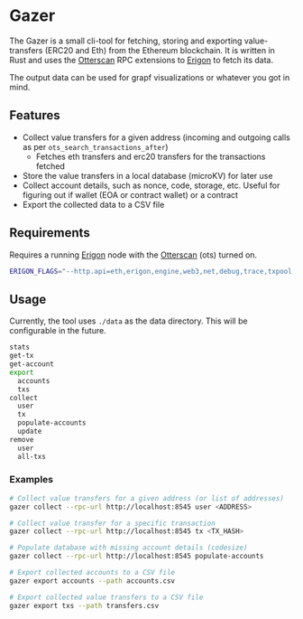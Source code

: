 # Gazer

The Gazer is a small cli-tool for fetching, storing and exporting value-transfers (ERC20 and Eth) from the Ethereum blockchain. 
It is written in Rust and uses the [Otterscan](https://github.com/wmitsuda/otterscan) RPC extensions to [Erigon](https://github.com/ledgerwatch/erigon) to fetch its data. 

The output data can be used for grapf visualizations or whatever you got in mind.

## Features
- Collect value transfers for a given address (incoming and outgoing calls as per `ots_search_transactions_after`)
  - Fetches eth transfers and erc20 transfers for the transactions fetched
- Store the value transfers in a local database (microKV) for later use
- Collect account details, such as nonce, code, storage, etc. Useful for figuring out if wallet (EOA or contract wallet) or a contract
- Export the collected data to a CSV file

## Requirements
Requires a running [Erigon](https://github.com/ledgerwatch/erigon) node with the [Otterscan](https://github.com/wmitsuda/otterscan) (ots) turned on.
```bash
ERIGON_FLAGS="--http.api=eth,erigon,engine,web3,net,debug,trace,txpool,ots"
```

## Usage

Currently, the tool uses `./data` as the data directory. This will be configurable in the future.

```bash
stats           
get-tx
get-account
export
  accounts
  txs
collect
  user
  tx
  populate-accounts
  update
remove
  user
  all-txs
```

### Examples
```bash
# Collect value transfers for a given address (or list of addresses)
gazer collect --rpc-url http://localhost:8545 user <ADDRESS>

# Collect value transfer for a specific transaction
gazer collect --rpc-url http://localhost:8545 tx <TX_HASH>

# Populate database with missing account details (codesize)
gazer collect --rpc-url http://localhost:8545 populate-accounts

# Export collected accounts to a CSV file
gazer export accounts --path accounts.csv

# Export collected value transfers to a CSV file
gazer export txs --path transfers.csv
```